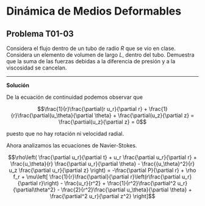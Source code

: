 # Dinámica de Medios Deformables
## Problema T01-03

Considera el flujo dentro de un tubo de radio $`R`$ que se vio en clase.
Considera un elemento de volumen de largo $`L`$, dentro del tubo.
Demuestra que la suma de las fuerzas debidas a la diferencia de presión
y a la viscosidad se cancelan.

---

**Solución**

De la ecuación de continuidad podemos observar que

```math
\frac{1}{r}\frac{\partial(r u_r}{\partial r} +
\frac{1}{r}\frac{\partial(u_\theta}{\partial \theta} +
\frac{\partial(u_z}{\partial z}
=
\frac{\partial(u_z}{\partial z}
=
0
```

puesto que no hay rotación ni velocidad radial.

Ahora analizamos las ecuaciones de Navier-Stokes.

```math
\rho\left(
\frac{\partial u_r}{\partial t} +
u_r \frac{\partial u_r}{\partial r} +
\frac{u_\theta}{r} \frac{\partial u_r}{\partial \theta} - \frac{{u_\theta}^2}{r}
u_z \frac{\partial u_r}{\partial z}
\right)
=
-\frac{\partial P}{\partial r} + \rho f_r + \mu\left[
\frac{1}{r}\frac{\partial}{\partial r}\left(r\frac{\partial u_r}{\partial r}\right) -
\frac{u_r}{r^2} +
\frac{1}{r^2}\frac{\partial^2 u_r}{\partial\theta^2} -
\frac{2}{r^2}\frac{\partial u_\theta}{\partial \theta} +
\frac{\partial^2 u_r}{\partial z^2}
\right]
```
